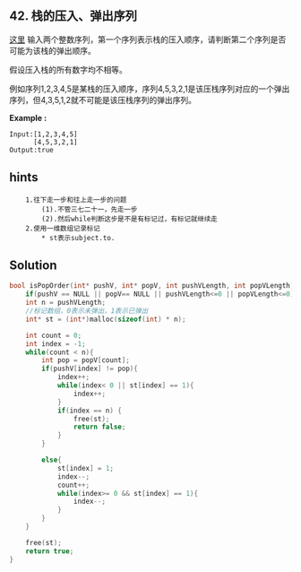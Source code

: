 ## 42. 栈的压入、弹出序列
[这里](https://www.acwing.com/problem/content/40/)
输入两个整数序列，第一个序列表示栈的压入顺序，请判断第二个序列是否可能为该栈的弹出顺序。

假设压入栈的所有数字均不相等。

例如序列1,2,3,4,5是某栈的压入顺序，序列4,5,3,2,1是该压栈序列对应的一个弹出序列，但4,3,5,1,2就不可能是该压栈序列的弹出序列。

**Example :**
```
Input:[1,2,3,4,5]
      [4,5,3,2,1]
Output:true
```
## hints
```
    1.往下走一步和往上走一步的问题
        (1).不管三七二十一，先走一步
        (2).然后while判断这步是不是有标记过，有标记就继续走
    2.使用一维数组记录标记
        * st表示subject.to.
```

## Solution
``` c
bool isPopOrder(int* pushV, int* popV, int pushVLength, int popVLength){
    if(pushV == NULL || popV== NULL || pushVLength<=0 || popVLength<=0) return false;
    int n = pushVLength;
    //标记数组，0表示未弹出，1表示已弹出
    int* st = (int*)malloc(sizeof(int) * n);

    int count = 0;
    int index = -1;
    while(count < n){
        int pop = popV[count];
        if(pushV[index] != pop){
            index++;
            while(index< 0 || st[index] == 1){
                index++;
            }
            if(index == n) {
                free(st);
                return false;
            }
        }

        else{
            st[index] = 1;
            index--;
            count++;
            while(index>= 0 && st[index] == 1){
                index--;
            }
        }
    }

    free(st);
    return true;
}
```
